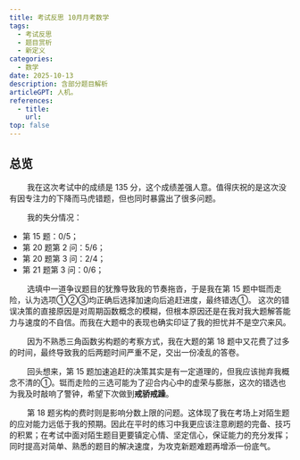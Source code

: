 ```yaml
---
title: 考试反思 10月月考数学
tags: 
  - 考试反思
  - 题目赏析
  - 新定义
categories: 
  - 数学
date: 2025-10-13    
description: 含部分题目解析
articleGPT: 人机。
references: 
  - title: 
    url: 
top: false
---
```


## 总览

$\qquad$我在这次考试中的成绩是 $135$ 分，这个成绩差强人意。值得庆祝的是这次没有因专注力的下降而马虎错题，但也同时暴露出了很多问题。

$\qquad$我的失分情况：
  - 第 $15$ 题：$0/5$；
  - 第 $20$ 题第 $2$ 问：$5/6$；
  - 第 $20$ 题第 $3$ 问：$2/4$；
  - 第 $21$ 题第 $3$ 问：$0/6$；

$\qquad$选填中一道争议题目的犹豫导致我的节奏拖沓，于是我在第 $15$ 题中铤而走险，认为选项①②③均正确后选择加速向后追赶进度，最终错选①。
这次的错误决策的直接原因是对周期函数概念的模糊，但根本原因还是在我对我大题解答能力与速度的不自信。而我在大题中的表现也确实印证了我的担忧并不是空穴来风。

$\qquad$因为不熟悉三角函数劣构题的考察方式，我在大题的第 $18$ 题中又花费了过多的时间，最终导致我的后两题时间严重不足，交出一份凌乱的答卷。

$\qquad$回头想来，第 $15$ 题加速追赶的决策其实是有一定道理的，但我应该抛弃我概念不清的①。铤而走险的三选可能为了迎合内心中的虚荣与膨胀，这次的错选也为我及时敲响了警钟，希望下次做到**戒骄戒躁**。

$\qquad$第 $18$ 题劣构的费时则是影响分数上限的问题。这体现了我在考场上对陌生题的应对能力远低于我的预期。因此在平时的练习中我更应该注意刷题的完备、技巧的积累；在考试中面对陌生题目更要镇定心情、坚定信心，保证能力的充分发挥；同时提高对简单、熟悉的题目的解决速度，为攻克新题难题再增添一份底气。
